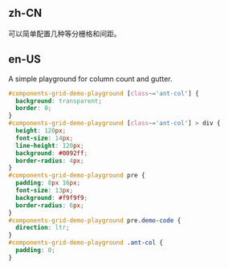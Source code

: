 ## zh-CN

可以简单配置几种等分栅格和间距。

## en-US

A simple playground for column count and gutter.

```css
#components-grid-demo-playground [class~='ant-col'] {
  background: transparent;
  border: 0;
}
#components-grid-demo-playground [class~='ant-col'] > div {
  height: 120px;
  font-size: 14px;
  line-height: 120px;
  background: #0092ff;
  border-radius: 4px;
}
#components-grid-demo-playground pre {
  padding: 8px 16px;
  font-size: 13px;
  background: #f9f9f9;
  border-radius: 6px;
}
#components-grid-demo-playground pre.demo-code {
  direction: ltr;
}
#components-grid-demo-playground .ant-col {
  padding: 0;
}
```

<style>
[data-theme="dark"] #components-grid-demo-playground [class~='ant-col'] > div {
  background: #028ac8;
}
</style>
